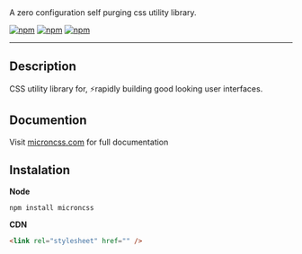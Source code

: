 <div class="logo">
<div class="bg bg-size logo-img"></div>
</div>

<style>
.logo {
  display: grid;
}

.logo-img {
  background-image: url("https://user-images.githubusercontent.com/31719884/160035466-c5e16e7a-b32a-41cc-8d5d-d62b3acc27b6.png");
}

.bg {
  background-repeat: no-repeat;
  background-position: center;
  background-size: cover;
}

.bg-size {
  width: 100%;
  height: 100px;
}
</style>

A zero configuration self purging css utility library.

[![npm](https://img.shields.io/badge/build-beta-yellow)]()
[![npm](https://img.shields.io/badge/npm-v0.2.0-red)]()
[![npm](https://img.shields.io/badge/licence-MIT-blue)]()

---

## **Description**

CSS utility library for, ⚡rapidly building good looking user interfaces.

## **Documention**

Visit [microncss.com]() for full documentation

## **Instalation**

**Node**

```shell
npm install microncss
```

**CDN**

```html
<link rel="stylesheet" href="" />
```
